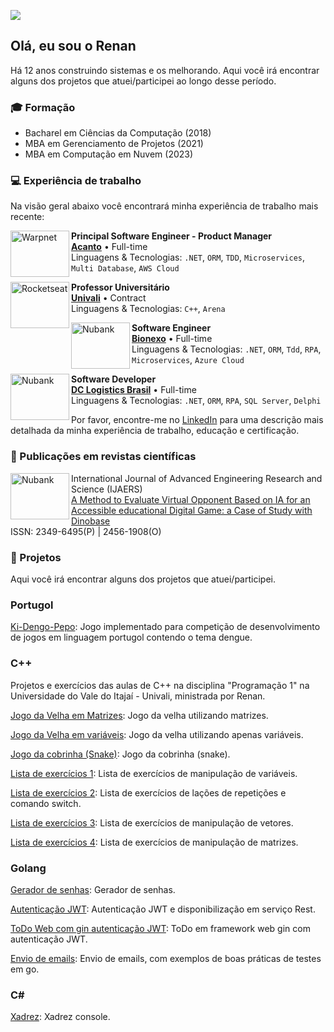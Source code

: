 ![](https://komarev.com/ghpvc/?username=thisrenan&color=006bed)

## Olá, eu sou o Renan

Há 12 anos construindo sistemas e os melhorando. Aqui você irá encontrar alguns dos projetos que atuei/participei ao longo desse período.
</br>

### 🎓 Formação

- Bacharel em Ciências da Computação (2018)
- MBA em Gerenciamento de Projetos (2021)
- MBA em Computação em Nuvem (2023)

### 💻 Experiência de trabalho

Na visão geral abaixo você encontrará minha experiência de trabalho mais recente:

[<img align="left" height="74px" width="94px" alt="Warpnet" src="https://github.com/user-attachments/assets/9b570818-1fb5-4d6f-89ad-2488d3894e1b"/>](https://www.acantolabs.com/)

**Principal Software Engineer - Product Manager** \
[**Acanto**](https://www.acantolabs.com/) • Full-time \
Linguagens & Tecnologias: `.NET`, `ORM`, `TDD`, `Microservices`, `Multi Database`, `AWS Cloud`

[<img align="left" height="74px" width="94px" alt="Rocketseat" src="https://github.com/user-attachments/assets/d7c9798e-21ba-44d0-ad59-f4325cc686fd"/>](https://univali.br/)

**Professor Universitário** \
[**Univali**](https://univali.br/) • Contract \
Linguagens & Tecnologias: `C++`, `Arena`

[<img align="left" height="74px" width="94px" alt="Nubank" src="https://github.com/user-attachments/assets/cc459c95-51e6-4338-867d-8907d394b0b3"/>](https://bionexo.com/)

**Software Engineer** \
[**Bionexo**](https://bionexo.com/) • Full-time \
Linguagens & Tecnologias: `.NET`, `ORM`, `Tdd`, `RPA`, `Microservices`, `Azure Cloud`

[<img align="left" height="74px" width="94px" alt="Nubank" src="https://github.com/user-attachments/assets/08f107cb-7d74-4b02-ad5f-8d92df2e215a"/>](https://dclogisticsbrasil.com/)

**Software Developer** \
[**DC Logistics Brasil**](https://dclogisticsbrasil.com/) • Full-time \
Linguagens & Tecnologias: `.NET`, `ORM`, `RPA`, `SQL Server`, `Delphi`

Por favor, encontre-me no [LinkedIn](https://www.linkedin.com/in/renan-augusto/) para uma descrição mais detalhada da minha experiência de trabalho, educação e certificação.
</br>
### 📑 Publicações em revistas científicas

[<img align="left" height="74px" width="94px" alt="Nubank" src="https://github.com/user-attachments/assets/143a8124-205f-475b-87e3-66ba747615db"/>](https://ijaers.com/detail/a-method-to-evaluate-virtual-opponent-based-on-ia-for-an-accessible-educational-digital-game-a-case-of-study-with-dinobase/)

International Journal of Advanced Engineering Research and Science (IJAERS) \
[A Method to Evaluate Virtual Opponent Based on IA for an Accessible  educational Digital Game: a Case of Study with Dinobase](https://ijaers.com/detail/a-method-to-evaluate-virtual-opponent-based-on-ia-for-an-accessible-educational-digital-game-a-case-of-study-with-dinobase/) \
ISSN: 2349-6495(P) | 2456-1908(O)
</br>

### 📌 Projetos

Aqui você irá encontrar alguns dos projetos que atuei/participei.

### Portugol

[Ki-Dengo-Pepo](https://github.com/thisrenan/Ki-dengu-pepo): Jogo implementado para competição de desenvolvimento de jogos em linguagem portugol contendo o tema dengue.

### C++

Projetos e exercícios das aulas de C++ na disciplina "Programação 1" na Universidade do Vale do Itajaí - Univali, ministrada por Renan.

[Jogo da Velha em Matrizes](https://github.com/thisrenan/TicTacToeMatrixConsoleCpp): Jogo da velha utilizando matrizes.

[Jogo da Velha em variáveis](https://github.com/thisrenan/TicTacToeConsoleCpp): Jogo da velha utilizando apenas variáveis.

[Jogo da cobrinha (Snake)](https://github.com/thisrenan/SnakeConsoleCpp): Jogo da cobrinha (snake).

[Lista de exercícios 1](https://github.com/thisrenan/FirstLegPracticeCpp): Lista de exercícios de manipulação de variáveis.

[Lista de exercícios 2](https://github.com/thisrenan/SecondLegPracticeCpp): Lista de exercícios de lações de repetições e comando switch.

[Lista de exercícios 3](https://github.com/thisrenan/ThirdLegPracticeCpp): Lista de exercícios de manipulação de vetores.

[Lista de exercícios 4](https://github.com/thisrenan/FourthLegPracticeCpp): Lista de exercícios de manipulação de matrizes.

### Golang

[Gerador de senhas](https://github.com/thisrenan/PasswordGenerator): Gerador de senhas.

[Autenticação JWT](https://github.com/thisrenan/jwt-auth-golang): Autenticação JWT e disponibilização em serviço Rest.

[ToDo Web com gin autenticação JWT](https://github.com/thisrenan/jwt-auth-todo-gin-golang): ToDo em framework web gin com autenticação JWT.

[Envio de emails](https://github.com/thisrenan/EmailNGo): Envio de emails, com exemplos de boas práticas de testes em go.

### C#

[Xadrez](https://github.com/thisrenan/ChessConsoleCSharp): Xadrez console.
